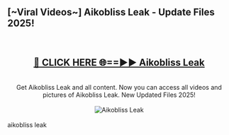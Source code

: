 <h2>[~Viral Videos~] Aikobliss Leak - Update Files 2025!</h2>
<br>
<div align="center">
<h2><a href="https://betterlinks.top/A2PfLJ" rel="nofollow">🔴 CLICK HERE 🌐==►► Aikobliss Leak</a></h2>
<br>
Get Aikobliss Leak and all content. Now you can access all videos and pictures of Aikobliss Leak. New Updated Files 2025!
<br>
<br>
<a href="https://betterlinks.top/A2PfLJ" rel="nofollow" data-target="animated-image.originalLink"><img src="https://i.ibb.co.com/WyWwxjT/player-gif2.gif" alt="Aikobliss Leak" style="max-width: 100%; display: inline-block;" data-target="animated-image.originalImage"></a>
</div>
<br>
aikobliss leak